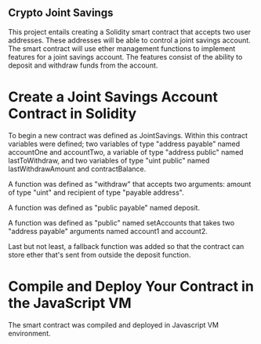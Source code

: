 ## Crypto Joint Savings

This project entails creating a Solidity smart contract that accepts two user addresses. These addresses will be able to control a joint savings account. The smart contract will use ether management functions to implement features for a joint savings account. The features consist of the ability to deposit and withdraw funds from the account. 

# Create a Joint Savings Account Contract in Solidity

To begin a new contract was defined as JointSavings. Within this contract variables were defined; two variables of type "address payable" named accountOne and accountTwo, a variable of type "address public" named lastToWithdraw, and two variables of type "uint public" named lastWithdrawAmount and contractBalance. 

A function was defined as "withdraw" that accepts two arguments: amount of type "uint" and recipient of type "payable address".

A function was defined as "public payable" named deposit. 

A function was defined as "public" named setAccounts that takes two "address payable" arguments named account1 and account2.

Last but not least, a fallback function was added so that the contract can store ether that's sent from outside the deposit function.

# Compile and Deploy Your Contract in the JavaScript VM

The smart contract was compiled and deployed in Javascript VM environment. 

